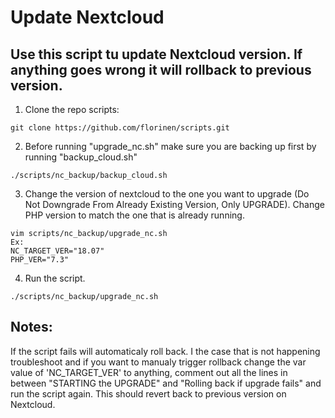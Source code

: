 # Update Nextcloud 
## Use this script tu update Nextcloud version. If anything goes wrong it will rollback to previous version.



1. Clone the repo scripts:
```
git clone https://github.com/florinen/scripts.git
```
2. Before running "upgrade_nc.sh" make sure you are backing up first by running "backup_cloud.sh"
```
./scripts/nc_backup/backup_cloud.sh
```
3. Change the version of nextcloud to the one you want to upgrade (Do Not Downgrade From Already Existing Version, Only UPGRADE). Change PHP version to match the one that is already running. 
```
vim scripts/nc_backup/upgrade_nc.sh 
Ex: 
NC_TARGET_VER="18.07"
PHP_VER="7.3"
```
4. Run the script. 
```
./scripts/nc_backup/upgrade_nc.sh
```

## Notes:
If the script fails will automaticaly roll back. I the case that is not happening troubleshoot and if you want to manualy trigger rollback change the var value of 'NC_TARGET_VER' to anything, comment out all the lines in between "STARTING the UPGRADE" and  "Rolling back if upgrade fails" and run the script again.
This should revert back to previous version on Nextcloud. 